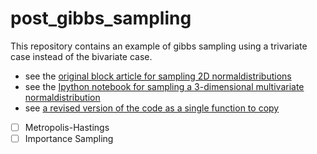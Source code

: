 # post_gibbs_sampling
This repository contains an example of gibbs sampling using a trivariate case instead of the bivariate case.

- see the [original block article for sampling 2D normaldistributions](https://jessicastringham.net/2018/05/09/gibbs-sampling/)
- see the [Ipython notebook for sampling a 3-dimensional multivariate normaldistribution](./3d_sampler.ipynb)
- see [a revised version of the code as a single function to copy](./Nd_sampler.ipynb)

- [ ] Metropolis-Hastings
- [ ] Importance Sampling